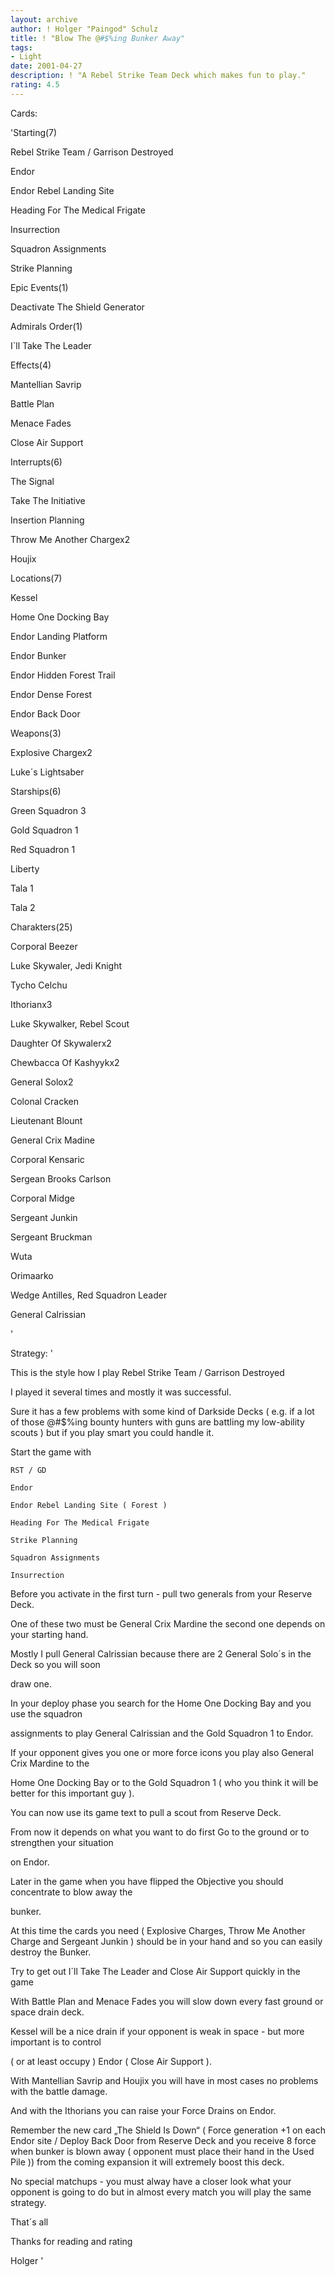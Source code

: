 ```yaml
---
layout: archive
author: ! Holger "Paingod" Schulz
title: ! "Blow The @#$%ing Bunker Away"
tags:
- Light
date: 2001-04-27
description: ! "A Rebel Strike Team Deck which makes fun to play."
rating: 4.5
---
```

Cards: 

'Starting(7)

Rebel Strike Team / Garrison Destroyed

Endor

Endor Rebel Landing Site

Heading For The Medical Frigate

Insurrection

Squadron Assignments

Strike Planning


Epic Events(1)

Deactivate The Shield Generator


Admirals Order(1)

I`ll Take The Leader


Effects(4)

Mantellian Savrip

Battle Plan

Menace Fades

Close Air Support


Interrupts(6)

The Signal

Take The Initiative

Insertion Planning

Throw Me Another Chargex2

Houjix


Locations(7)

Kessel

Home One Docking Bay

Endor Landing Platform

Endor Bunker

Endor Hidden Forest Trail

Endor Dense Forest

Endor Back Door


Weapons(3)

Explosive Chargex2

Luke´s Lightsaber


Starships(6)

Green Squadron 3

Gold Squadron 1

Red Squadron 1

Liberty

Tala 1

Tala 2


Charakters(25)

Corporal Beezer

Luke Skywaler, Jedi Knight

Tycho Celchu

Ithorianx3

Luke Skywalker, Rebel Scout

Daughter Of Skywalerx2

Chewbacca Of Kashyykx2

General Solox2

Colonal Cracken

Lieutenant Blount

General Crix Madine

Corporal Kensaric

Sergean Brooks Carlson

Corporal Midge

Sergeant Junkin

Sergeant Bruckman

Wuta

Orimaarko

Wedge Antilles, Red Squadron Leader

General Calrissian



'

Strategy: '

This is the style how I play Rebel Strike Team / Garrison Destroyed

I played it several times and mostly it was successful.

Sure it has a few problems with some kind of Darkside Decks ( e.g. if a lot of those @#$%ing bounty hunters with guns are battling my low-ability scouts ) but if you play smart you could handle it.


Start the game with


	RST / GD

	Endor

	Endor Rebel Landing Site ( Forest )

	Heading For The Medical Frigate

	Strike Planning

	Squadron Assignments

	Insurrection


Before you activate in the first turn - pull two generals from your Reserve Deck.

One of these two must be General Crix Mardine the second one depends on your starting hand.

Mostly I pull General Calrissian because there are 2 General Solo´s in the Deck so you will soon

draw one.

In your deploy phase you search for the Home One Docking Bay and you use the squadron 

assignments  to play General Calrissian and the Gold Squadron 1 to Endor.

If your opponent gives you one or more force icons you play also General Crix Mardine to the

Home One Docking Bay or to the Gold Squadron 1 ( who you think it will be better for this important guy ).

You can now use its game text to pull a scout from Reserve Deck.

From now it depends on what you want to do first Go to the ground or to strengthen your situation

on Endor.


Later in the game when you have flipped the Objective you should concentrate to blow away the

bunker.

At this time the cards you need ( Explosive Charges, Throw Me Another Charge and Sergeant Junkin ) should be in your hand and so you can easily destroy the Bunker. 


Try to get out I´ll Take The Leader and Close Air Support quickly in the game


With Battle Plan and Menace Fades you will slow down every fast ground or space drain deck.


Kessel will be a nice drain if your opponent is weak in space - but more important is to control

( or at least occupy ) Endor ( Close Air Support ).


With Mantellian Savrip and Houjix you will have in most cases no problems with the battle damage.


And with the Ithorians you can raise your Force Drains on Endor.


Remember the new card  &#8222;The Shield Is Down&#8220; ( Force generation +1 on each Endor site / Deploy Back Door from Reserve Deck and you receive 8 force when bunker is blown away ( opponent must place their hand in the Used Pile )) from the coming expansion it will extremely boost this deck.


No special matchups - you must alway have a closer look what your opponent is going to do but in almost every match you will play the same strategy.


That´s all

Thanks for reading and rating 


Holger '